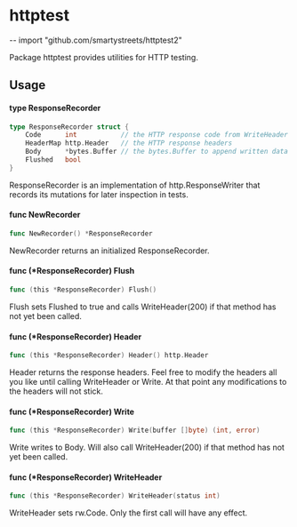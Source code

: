 # httptest
--
    import "github.com/smartystreets/httptest2"

Package httptest provides utilities for HTTP testing.

## Usage

#### type ResponseRecorder

```go
type ResponseRecorder struct {
	Code      int           // the HTTP response code from WriteHeader
	HeaderMap http.Header   // the HTTP response headers
	Body      *bytes.Buffer // the bytes.Buffer to append written data to
	Flushed   bool
}
```

ResponseRecorder is an implementation of http.ResponseWriter that records its
mutations for later inspection in tests.

#### func  NewRecorder

```go
func NewRecorder() *ResponseRecorder
```
NewRecorder returns an initialized ResponseRecorder.

#### func (*ResponseRecorder) Flush

```go
func (this *ResponseRecorder) Flush()
```
Flush sets Flushed to true and calls WriteHeader(200) if that method has not yet
been called.

#### func (*ResponseRecorder) Header

```go
func (this *ResponseRecorder) Header() http.Header
```
Header returns the response headers. Feel free to modify the headers all you
like until calling WriteHeader or Write. At that point any modifications to the
headers will not stick.

#### func (*ResponseRecorder) Write

```go
func (this *ResponseRecorder) Write(buffer []byte) (int, error)
```
Write writes to Body. Will also call WriteHeader(200) if that method has not yet
been called.

#### func (*ResponseRecorder) WriteHeader

```go
func (this *ResponseRecorder) WriteHeader(status int)
```
WriteHeader sets rw.Code. Only the first call will have any effect.
